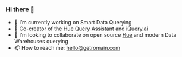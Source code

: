### Hi there 👋

- 🔭 I’m currently working on Smart Data Querying 
- 💬 Co-creator of the [Hue Query Assistant](https://gethue.com/) and [iQuery.ai](https://iquery.ai)
- 👯 I’m looking to collaborate on open source [Hue](https://github.com/cloudera/hue/) and modern Data Warehouses querying
- 📫 How to reach me: hello@getromain.com
